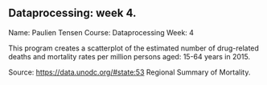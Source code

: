 ## Dataprocessing: week 4. 

Name: Paulien Tensen
Course: Dataprocessing
Week: 4

This program creates a scatterplot of the estimated number of drug-related 
deaths and mortality rates per million persons aged: 15-64 years in 2015. 

Source:
https://data.unodc.org/#state:53
Regional Summary of Mortality. 


